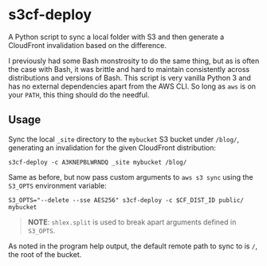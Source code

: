 # s3cf-deploy

A Python script to sync a local folder with S3 and then generate a CloudFront invalidation based on the difference.

I previously had some Bash monstrosity to do the same thing, but as is often the case with Bash, it was brittle and
hard to maintain consistently across distributions and versions of Bash. This script is very vanilla Python 3 and has
no external dependencies apart from the AWS CLI. So long as `aws` is on your `PATH`, this thing should do the needful.

## Usage

Sync the local `_site` directory to the
`mybucket` S3 bucket under `/blog/`, generating an invalidation for the given CloudFront distribution:

```
s3cf-deploy -c A3KNEPBLWRNDQ _site mybucket /blog/
```

Same as before, but now pass custom arguments to `aws s3 sync` using the `S3_OPTS` environment variable:

```
S3_OPTS="--delete --sse AES256" s3cf-deploy -c $CF_DIST_ID public/ mybucket
```

> **NOTE**: `shlex.split` is used to break apart arguments defined in `S3_OPTS`.

As noted in the program help output, the default remote path to sync to is `/`, the root of the bucket.
